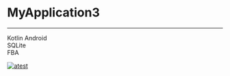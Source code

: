 # MyApplication3 <br>
<hr> 
Kotlin Android<br>
SQLite<br>
FBA<br>

<a href="https://im.ezgif.com/tmp/ezgif-1-3f634aca8c.gif"> <img src="https://im.ezgif.com/tmp/ezgif-1-3f634aca8c.gif" alt="аtest"> </a>

